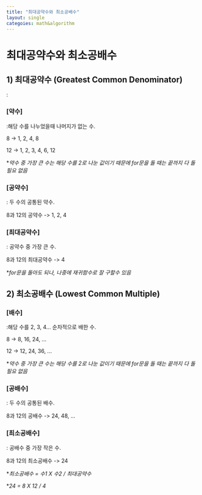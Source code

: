 ```yaml
---
title: "최대공약수와 최소공배수"
layout: single
categoies: math&algorithm
---
```






# 최대공약수와 최소공배수

## 1) 최대공약수 (Greatest Common Denominator)

: 

### [약수]

:해당 수를 나누었을때 나머지가 없는 수.

8 -> 1, 2, 4, 8

12 -> 1, 2, 3, 4, 6, 12

**약수 중 가장 큰 수는 해당 수를 2로 나눈 값이기 때문에 for문을 돌 때는 끝까지 다 돌 필요 없음*

### [공약수]

: 두 수의 공통된 약수.

8과 12의 공약수 -> 1, 2, 4

### [최대공약수]

: 공약수 중 가장 큰 수.

8과 12의 최대공약수 -> 4

**for문을 돌아도 되나, 나중에 재귀함수로 잘 구할수 있음*



## 2) 최소공배수 (Lowest Common Multiple)

### [배수]

:해당 수를 2, 3, 4... 순차적으로 배한 수.

8 -> 8, 16, 24, ...

12 -> 12, 24, 36, ...

**약수 중 가장 큰 수는 해당 수를 2로 나눈 값이기 때문에 for문을 돌 때는 끝까지 다 돌 필요 없음*

### [공배수]

: 두 수의 공통된 배수.

8과 12의 공배수 -> 24, 48, ...

### [최소공배수]

: 공배수 중 가장 작은 수.

8과 12의 최소공배수 -> 24

**최소공배수 = 수1 X 수2 / 최대공약수*

**24 = 8 X 12 / 4*
